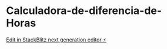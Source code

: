 # Calculadora-de-diferencia-de-Horas

[Edit in StackBlitz next generation editor ⚡️](https://stackblitz.com/~/github.com/Gus-cmd/Calculadora-de-diferencia-de-Horas)